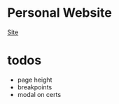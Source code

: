 # Personal Website

[Site](https://5-max.github.io/pro/)

# todos
- page height 
- breakpoints
- modal on certs